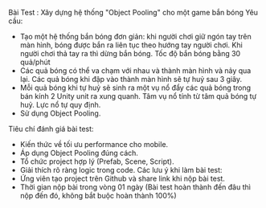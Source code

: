 Bài Test : Xây dựng hệ thống "Object Pooling" cho một game bắn bóng 
Yêu cầu:
  - Tạo một hệ thống bắn bóng đơn giản: khi người chơi giữ ngón tay trên màn hình, bóng được bắn ra liên tục theo hướng tay người chơi. Khi người chơi thả tay ra thì dừng bắn bóng. Tốc độ bắn bóng bằng 30 quả/phút
  - Các quả bóng có thể va chạm với nhau và thành màn hình và nảy qua lại. Các quả bóng khi đập vào thành màn hình sẽ tự huỷ sau 3 giây.
  - Mỗi quả bóng khi tự huỷ sẽ sinh ra một vụ nổ đẩy các quả bóng trong bán kính 2 Unity unit ra xung quanh. Tâm vụ nổ tính từ tâm quả bóng tự huỷ. Lực nổ tự quy định.
  - Sử dụng Object Pooling.

Tiêu chí đánh giá bài test:
  - Kiến thức về tối ưu performance cho mobile.
  - Áp dụng Object Pooling đúng cách.
  - Tổ chức project hợp lý (Prefab, Scene, Script).
  - Giải thích rõ ràng logic trong code.
Các lưu ý khi làm bài test:
  - Ứng viên tạo project trên Github và share link khi nộp bài test.
  - Thời gian nộp bài trong vòng 01 ngày (Bài test hoàn thành đến đâu thì nộp đến đó, không bắt buộc hoàn thành 100%)
